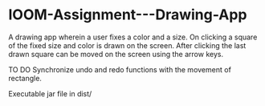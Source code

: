 # IOOM-Assignment---Drawing-App

A drawing app wherein a user fixes a color and a size. 
On clicking a square of the fixed size and color is drawn on the screen. 
After clicking the last drawn square can be moved on the screen using the arrow keys.

TO DO
Synchronize undo and redo functions with the movement of rectangle.

Executable jar file in dist/
